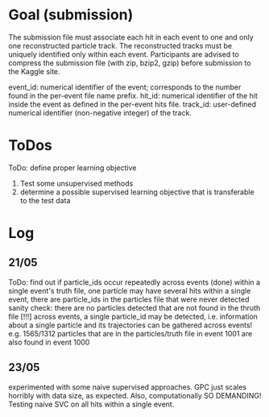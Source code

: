 # Goal (submission)
The submission file must associate each hit in each event to one and only one reconstructed particle track.
The reconstructed tracks must be uniquely identified only within each event.
Participants are advised to compress the submission file (with zip, bzip2, gzip) before submission to the Kaggle site.

event_id: numerical identifier of the event; corresponds to the number found in the per-event file name prefix.
hit_id: numerical identifier of the hit inside the event as defined in the per-event hits file.
track_id: user-defined numerical identifier (non-negative integer) of the track.

# ToDos
ToDo: define proper learning objective
1) Test some unsupervised methods
2) determine a possible supervised learning objective that is transferable to the test data

# Log
## 21/05
ToDo: find out if particle_ids occur repeatedly across events (done)
within a single event's truth file, one particle may have several hits
within a single event, there are particle_ids in the particles file that were never detected
sanity check: there are no particles detected that are not found in the thruth file
[!!!] across events, a single particle_id may be detected, i.e. information about a single particle and its trajectories can be gathered across events!
e.g. 1565/1312 particles that are in the particles/truth file in event 1001 are also found in event 1000

## 23/05
experimented with some naive supervised approaches. 
GPC just scales horribly with data size, as expected. Also, computationally SO DEMANDING!
Testing naive SVC on all hits within a single event.
